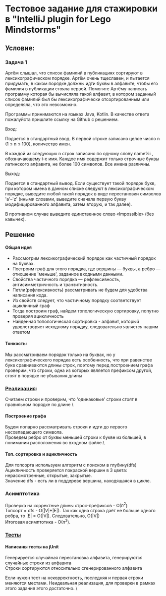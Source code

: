 # Тестовое задание для стажировки в "IntelliJ plugin for Lego Mindstorms"

## Условие:

### __Задача 1__

Артём слышал, что список фамилий в публикациях сортируют в лексикографическом порядке. Артём очень тщеславен, и пытается
придумать, в каком порядке должны идти буквы в алфавите, чтобы его фамилия в публикации стояла первой. Помогите Артёму
написать программу которая бы вычисляла такой алфавит, в котором заданный список фамилий был бы лексикографически
отсортированным или определяла, что это невозможно.

Программы принимаются на языках Java, Kotlin. В качестве ответа пожалуйста пришлите ссылку на Github с решением.

Вход:

Подается в стандартный ввод. В первой строке записано целое число n (1 ≤ n ≤ 100), количество имен.

В каждой из следующих n строк записано по одному слову name%i , обозначающему i-е имя. Каждое имя содержит только
строчные буквы латинского алфавита, не более 100 символов. Все имена различны.

Выход:

Подается в стандартный вывод. Если существует такой порядок букв, при котором имена в данном списке следуют в
лексикографическом порядке, выведите любой такой порядок в виде перестановки символов 'a'–'z' (иными словами, выведите
сначала первую букву модифицированного алфавита, затем вторую, и так далее).

В противном случае выведите единственное слово «Impossible» (без кавычек).

## Решение

#### Общая идея

<ul>
<li> Рассмотрим лексикографический порядок как частичный порядок на буквах. </li>
<li>Построим граф для этого порядка, где вершины — буквы, а ребро — отношение 'меньше', заданное входными данными. </li>
<li>Свойства частичного порядка — рефлексивность, антисимметричность и транзитивность. </li>
<li>Петли(рефлексивность) рассматривать не будем для удобства написания кода. </li>
<li>Из свойств следует, что частичному порядку соответствует ацикличный граф </li>
<li>Тогда построим граф, найдем топологическую сортировку, попутно проверяя ацикличность</li>
<li>Найденная топологическая сортировка - алфавит, который удовлетворяет исходному порядку, следовательно является нашим ответом</li>
</ul>

#### Тонкость:

Мы рассматриваем порядок только на буквах, но у лексикографического порядка есть особенность, 
что при равенстве букв сравниваются длины строк, поэтому перед построением графа проверим,
что строки, одна из которых является префиксом другой, стоят в порядке не убывания длины

### [Реализация](src/Solver.java):

Считаем строки и проверим, что 'одинаковые' строки стоят в правильном порядке по длине \

#### Построение графа

Будем попарно рассматривать строки и идти до первого несовпадающего символа.\
Проведем ребро от буквы меньшей строки к букве из большей, в понимании расположения во входном файле.\

#### Топ. сортировка и ацикличность
Для топсорта используем алгоритм с поиском в глубину(dfs) \
Ацикличность проверяется покраской вершин в 3 цвета: нерассмотренные, открытые, закрытые. \
Значение dfs - есть ли в поддереве вершина, находящаяся в цикле.

### Асимптотика
Проверка на корректные длины строк-префиксов - O($n^2$) \
Топсорт = dfs - O(|V|+|E|). Так как одна строка даёт не больше одного ребра, то |E| = O(|V|). Следовательно, O(|V|) \
Итоговая асимптотика - O($n^2$).

### [Тесты](src/SolverTest.java)

#### Написаны тесты на jUnit
Генерируется случайная перестановка алфавита, генерируются случайные строки из алфавита \
Строки сортируются относительно сгенерированного алфавита 

Если нужен тест на некорректность, последняя и первая строки меняются местами. 
Неидеальная реализация, для проверки в рамках этого задания этого достаточно. \
